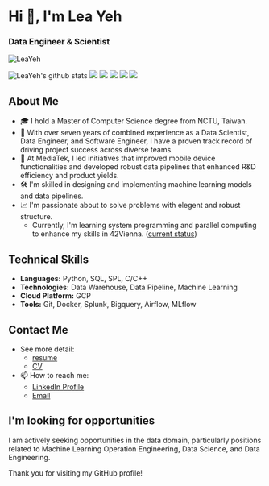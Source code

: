 # Hi 👋, I'm Lea Yeh
### Data Engineer & Scientist

![LeaYeh](https://komarev.com/ghpvc/?username=LeaYeh&color=brightgreen&style=flat)

![LeaYeh's github stats](https://github-readme-stats.vercel.app/api?username=LeaYeh&show_icons=true&theme=merko)
![](https://github-profile-summary-cards.vercel.app/api/cards/profile-details?username=LeaYeh&theme=github)
![](https://github-profile-summary-cards.vercel.app/api/cards/repos-per-language?username=LeaYeh&theme=github)
![](https://github-profile-summary-cards.vercel.app/api/cards/most-commit-language?username=LeaYeh&theme=github)
![](https://github-profile-summary-cards.vercel.app/api/cards/stats?username=LeaYeh&theme=github)
![](https://github-profile-summary-cards.vercel.app/api/cards/productive-time?username=LeaYeh&theme=github)

## About Me
- 🎓 I hold a Master of Computer Science degree from NCTU, Taiwan.
- 💼 With over seven years of combined experience as a Data Scientist, Data Engineer, and Software Engineer, I have a proven track record of driving project success across diverse teams.
- 🌟 At MediaTek, I led initiatives that improved mobile device functionalities and developed robust data pipelines that enhanced R&D efficiency and product yields.
- 🛠️ I'm skilled in designing and implementing machine learning models and data pipelines.
- 📈 I'm passionate about to solve problems with elegent and robust structure.
  - Currently, I'm learning system programming and parallel computing to enhance my skills in 42Vienna. ([current status](https://github.com/LeaYeh/LeaYeh/blob/main/42_stat.md))

## Technical Skills
- **Languages:** Python, SQL, SPL, C/C++
- **Technologies:** Data Warehouse, Data Pipeline, Machine Learning
- **Cloud Platform:** GCP
- **Tools:** Git, Docker, Splunk, Bigquery, Airflow, MLflow


## Contact Me
- See more detail:
  - [resume](https://www.canva.com/design/DAGDPnlNmwg/B7jRHt7zizxllfvqhtqtog/view?utm_content=DAGDPnlNmwg&utm_campaign=designshare&utm_medium=link&utm_source=viewer)
  - [CV](https://registry.jsonresume.org/LeaYeh)
- 📫 How to reach me:
  - [LinkedIn Profile](https://www.linkedin.com/in/lea-yeh-60296b74/)
  - [Email](lea.yeh.ml@gmail.com)

## I'm looking for opportunities
I am actively seeking opportunities in the data domain, particularly positions related to Machine Learning Operation Engineering, Data Science, and Data Engineering.

Thank you for visiting my GitHub profile!
